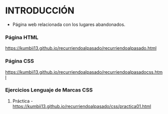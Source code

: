 # INTRODUCCIÓN

* Página web relacionada con los lugares abandonados.

### Página HTML
https://kumbii13.github.io/recurriendoalpasado/recurriendoalpasado.html

### Página CSS
https://kumbii13.github.io/recurriendoalpasado/recurriendoalpasadocss.html

### Ejercicios Lenguaje de Marcas CSS
1. Práctica - https://kumbii13.github.io/recurriendoalpasado/css/practica01.html

